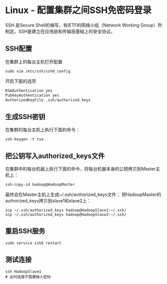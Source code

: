 

# Linux - 配置集群之间SSH免密码登录

SSH 是Secure Shell的缩写，有IETF的网络小组（Network Working Group）所制定。SSH是建立在应用层和传输层基础上的安全协议。

## SSH配置

在集群上的每台主机打开配置
```shell
sudo vim /etc/ssh/sshd_config
```
开启下面的选项
```txt
RSAAuthentication yes
PubkeyAuthentication yes
AuthorizedKeyFile .ssh/authorized_keys
```

## 生成SSH密钥

在集群的每台主机上执行下面的命令：
```shell
ssh-keygen -t rsa
```

## 把公钥写入authorized_keys文件

在集群中的每台机器上执行下面的命令，将每台机器本身的公钥拷贝到Master主机上：
```shell
ssh-copy-id hadoop@HadoopMaster
``` 

最终会在Master主机上生成~/.ssh/authorized_keys文件：
把HadoopMaster的authorized_keys拷贝到slave1和slave2上：

```shell
scp ~/.ssh/authorized_keys hadoop@HadoopSlave1:~/.ssh/
scp ~/.ssh/authorized_keys hadoop@HadoopSlave2:~/.ssh/
```

## 重启SSH服务

```shell
sudo service sshd restart
```

## 测试连接

```shell
ssh HadoopSlave1
# 此时连接不需要输入密码
```
